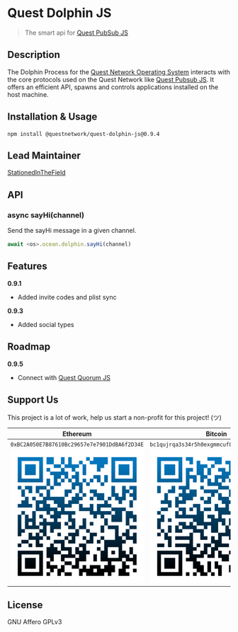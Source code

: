 # Quest Dolphin JS
> The smart api for [Quest PubSub JS](https://github.com/QuestNetwork/quest-pubsub-js)

## Description

The Dolphin Process for the [Quest Network Operating System](https://github.com/QuestNetwork/quest-os-js) interacts with the core protocols used on the Quest Network like [Quest Pubsub JS](https://github.com/QuestNetwork/quest-dolphin-js). It offers an efficient API, spawns and controls applications installed on the host machine.

## Installation & Usage
```
npm install @questnetwork/quest-dolphin-js@0.9.4
```

## Lead Maintainer

[StationedInTheField](https://github.com/StationedInTheField)

## API

### async sayHi(channel)

Send the sayHi message in a given channel.

```javascript
await <os>.ocean.dolphin.sayHi(channel)
```

## Features

**0.9.1**
- Added invite codes and plist sync

**0.9.3**
- Added social types

## Roadmap

**0.9.5**

- Connect with [Quest Quorum JS](https://github.com/QuestNetwork/quest-quorum-js)

## Support Us
This project is a lot of work, help us start a non-profit for this project! (ツ)

| Ethereum| Bitcoin |
|---|---|
| `0xBC2A050E7B87610Bc29657e7e7901DdBA6f2D34E` | `bc1qujrqa3s34r5h0exgmmcuf8ejhyydm8wwja4fmq`   |
|  <img src="doc/images/eth-qr.png" >   | <img src="doc/images/btc-qr.png" > |

## License

GNU Affero GPLv3
